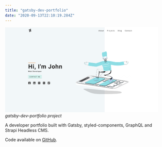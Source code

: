 ```yaml
---
title: "gatsby-dev-portfolio"
date: "2020-09-13T22:10:19.284Z"
---
```


![gatsby-dev-portfolio project](1.png)
_gatsby-dev-portfolio project_

A developer portfolio built with Gatsby, styled-components, GraphQL and Strapi Headless CMS.

Code available on [GitHub](https://github.com/eneax/gatsby-dev-portfolio).
